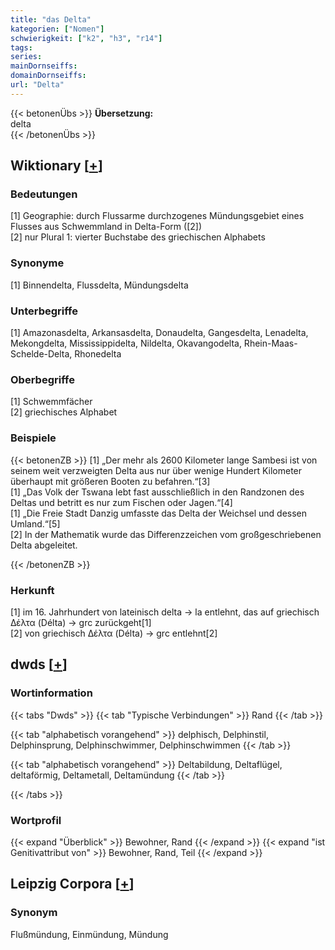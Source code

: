 ```yaml
---
title: "das Delta"
kategorien: ["Nomen"]
schwierigkeit: ["k2", "h3", "r14"]
tags:
series:
mainDornseiffs:
domainDornseiffs:
url: "Delta"
---
```


{{< betonenÜbs >}}
**Übersetzung:**  
delta  
{{< /betonenÜbs >}}

## Wiktionary [[+](https://de.wiktionary.org/wiki/Delta)]

### Bedeutungen
[1] Geographie: durch Flussarme durchzogenes Mündungsgebiet eines Flusses aus Schwemmland in Delta-Form ([2])  
[2] nur Plural 1: vierter Buchstabe des griechischen Alphabets  

### Synonyme
[1] Binnendelta, Flussdelta, Mündungsdelta  

### Unterbegriffe
[1] Amazonasdelta, Arkansasdelta, Donaudelta, Gangesdelta, Lenadelta, Mekongdelta, Mississippidelta, Nildelta, Okavangodelta, Rhein-Maas-Schelde-Delta, Rhonedelta  

### Oberbegriffe
[1] Schwemmfächer  
[2] griechisches Alphabet  

### Beispiele
{{< betonenZB >}}
[1] „Der mehr als 2600 Kilometer lange Sambesi ist von seinem weit verzweigten Delta aus nur über wenige Hundert Kilometer überhaupt mit größeren Booten zu befahren.“[3]  
[1] „Das Volk der Tswana lebt fast ausschließlich in den Randzonen des Deltas und betritt es nur zum Fischen oder Jagen.“[4]  
[1] „Die Freie Stadt Danzig umfasste das Delta der Weichsel und dessen Umland.“[5]  
[2] In der Mathematik wurde das Differenzzeichen vom großgeschriebenen Delta abgeleitet.  

{{< /betonenZB >}}
### Herkunft
[1] im 16. Jahrhundert von lateinisch delta → la entlehnt, das auf griechisch Δέλτα (Délta) → grc zurückgeht[1]  
[2] von griechisch Δέλτα (Délta) → grc entlehnt[2]  



## dwds [[+](https://www.dwds.de/wb/Delta)]

### Wortinformation
{{< tabs "Dwds" >}}
{{< tab "Typische Verbindungen" >}}
Rand
{{< /tab >}}

{{< tab "alphabetisch vorangehend" >}}
delphisch, Delphinstil, Delphinsprung, Delphinschwimmer, Delphinschwimmen
{{< /tab >}}

{{< tab "alphabetisch vorangehend" >}}
Deltabildung, Deltaflügel, deltaförmig, Deltametall, Deltamündung
{{< /tab >}}

{{< /tabs >}}

### Wortprofil
{{< expand "Überblick" >}} Bewohner, Rand {{< /expand >}}
{{< expand "ist Genitivattribut von" >}} Bewohner, Rand, Teil {{< /expand >}}

## Leipzig Corpora [[+](https://corpora.uni-leipzig.de/en/res?word=Delta&corpusId=deu_newscrawl-public_2018)]


### Synonym
Flußmündung, Einmündung, Mündung

